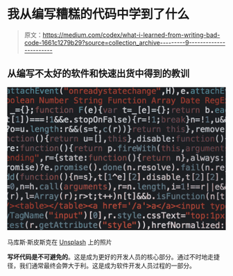 # 我从编写糟糕的代码中学到了什么

> 原文：<https://medium.com/codex/what-i-learned-from-writing-bad-code-1661c1279b29?source=collection_archive---------9----------------------->

## 从编写不太好的软件和快速出货中得到的教训

![](img/5137ac7b6ff15ad305dcc2208a0b2b64.png)

马库斯·斯皮斯克在 [Unsplash](https://unsplash.com?utm_source=medium&utm_medium=referral) 上的照片

**写坏代码是不可避免的**。这是成为更好的开发人员的核心部分。通过不时地走捷径，我们通常最终会弊大于利。这是成为软件开发人员过程的一部分。